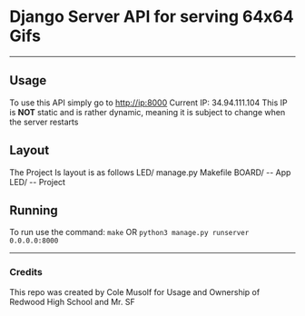 # Django Server API for serving 64x64 Gifs
---
## Usage
To use this API simply go to [http://ip:8000](http://34.94.111.104:8000/)
Current IP: 34.94.111.104
This IP is **NOT** static and is rather dynamic, meaning it is subject to change when the server restarts
## Layout
The Project Is layout is as follows
LED/
  manage.py
  Makefile
  BOARD/ -- App
  LED/ -- Project
## Running
To run use the command: `make`
OR
`python3 manage.py runserver 0.0.0.0:8000`


---


### Credits
This repo was created by Cole Musolf for Usage and Ownership of Redwood High School and Mr. SF
